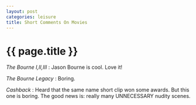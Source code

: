 ```yaml
---
layout: post
categories: leisure
title: Short Comments On Movies
---
```


{{ page.title }}
================

*The Bourne I,II,III* : Jason Bourne is cool. Love it!

*The Bourne Legacy* : Boring.

*Cashback* : Heard that the same name short clip won some awards. But this one is boring.
The good news is: really many UNNECESSARY nudity scenes.
